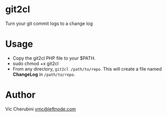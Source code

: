 # git2cl
Turn your git commit logs to a change log

# Usage
* Copy the git2cl PHP file to your $PATH.
* sudo chmod +x git2cl
* From any directory, `git2cl /path/to/repo`. This will create a file named **ChangeLog** in `/path/to/repo`.

# Author
Vic Cherubini <vmc@leftnode.com>
